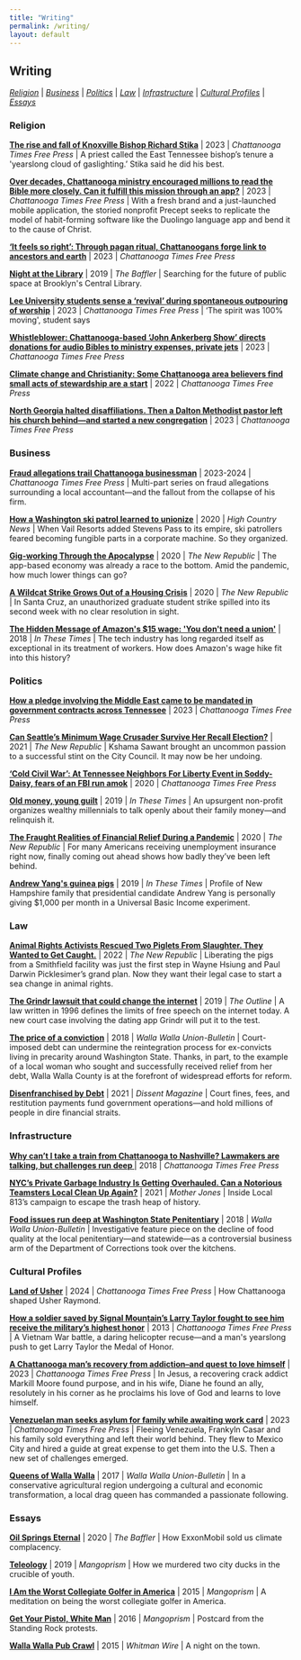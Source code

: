 ```yaml
---
title: "Writing"
permalink: /writing/
layout: default
---
```

## **Writing**
*[Religion](#ReligionReporting)* \| *[Business](#BusinessReporting)* \| *[Politics](#Politics)* \| *[Law](#Law)* \| *[Infrastructure](#Infrastructure)* \| *[Cultural Profiles](#Culture)*  \| *[Essays](#Essays)*


### <a name="ReligionReporting"><a/>Religion

**[The rise and fall of Knoxville Bishop Richard Stika](https://www.timesfreepress.com/news/2023/jul/08/the-rise-and-fall-of-stika-tfp/)** \|  2023 \| *Chattanooga Times Free Press* \| A priest called the East Tennessee bishop’s tenure a 'yearslong cloud of gaslighting.’ Stika said he did his best.

**[Over decades, Chattanooga ministry encouraged millions to read the Bible more closely. Can it fulfill this mission through an app?](https://www.timesfreepress.com/news/2023/dec/16/over-decades-chattanooga-ministry-encouraged/)** \|  2023 \| *Chattanooga Times Free Press* \| With a fresh brand and a just-launched mobile application, the storied nonprofit Precept seeks to replicate the model of habit-forming software like the Duolingo language app and bend it to the cause of Christ.

**[‘It feels so right’: Through pagan ritual, Chattanoogans forge link to ancestors and earth](https://www.timesfreepress.com/news/2023/oct/26/it-feels-so-right-through-pagan-ritual/)** \|  2023 \| *Chattanooga Times Free Press*

**[Night at the Library](https://thebaffler.com/latest/a-night-at-the-library-schwartz)** \| 2019 \| *The Baffler* \| Searching for the future of public space at Brooklyn's Central Library.  

**[Lee University students sense a ‘revival’ during spontaneous outpouring of worship](https://www.timesfreepress.com/news/2023/feb/16/revival-lee-university/)** \|  2023 \| *Chattanooga Times Free Press* \| ‘The spirit was 100% moving', student says

**[Whistleblower: Chattanooga-based ‘John Ankerberg Show’ directs donations for audio Bibles to ministry expenses, private jets](https://www.timesfreepress.com/news/2023/apr/28/whistleblower-ankerberg-tfp/)** \|  2023 \| *Chattanooga Times Free Press*

**[Climate change and Christianity: Some Chattanooga area believers find small acts of stewardship are a start](https://www.timesfreepress.com/news/2023/dec/31/it-was-not-the-original-promise-olivet-baptist/)** \|  2022 \| *Chattanooga Times Free Press*

**[North Georgia halted disaffiliations. Then a Dalton Methodist pastor left his church behind—and started a new congregation](https://www.timesfreepress.com/news/2023/mar/26/north-georgia-halted-disaffiliations-then-a/)** \|  2023 \| *Chattanooga Times Free Press*


### <a name="BusinessReporting"><a/>Business

**[Fraud allegations trail Chattanooga businessman](https://www.timesfreepress.com/croft-and-frost/)** \| 2023-2024 \| *Chattanooga Times Free Press* \| Multi-part series on fraud allegations surrounding a local accountant—and the fallout from the collapse of his firm.

**[How a Washington ski patrol learned to unionize](https://www.hcn.org/issues/52.7/north-labor-how-a-washington-ski-patrol-learned-to-unionize)** \| 2020 \| *High Country News* \|  When Vail Resorts added Stevens Pass to its empire, ski patrollers feared becoming fungible parts in a corporate machine. So they organized.

**[Gig-working Through the Apocalypse](https://newrepublic.com/article/157227/gig-working-apocalypse)** \| 2020 \| *The New Republic* \| The app-based economy was already a race to the bottom. Amid the pandemic, how much lower things can go?

**[A Wildcat Strike Grows Out of a Housing Crisis](https://newrepublic.com/article/156591/wildcat-strike-grows-housing-crisis)** \| 2020 \| *The New Republic* \| In Santa Cruz, an unauthorized graduate student strike spilled into its second week with no clear resolution in sight.  

**[The Hidden Message of Amazon's $15 wage: 'You don't need a union'](http://inthesetimes.com/working/entry/21495/the_hidden_message_of_amazons_15_wage_you_dont_need_a_union)** \| 2018 \| *In These Times* \| The tech industry has long regarded itself as exceptional in its treatment of workers. How does Amazon's wage hike fit into this history?  <br />

### <a name="Politics"><a/> Politics

**[How a pledge involving the Middle East came to be mandated in government contracts across Tennessee](https://www.timesfreepress.com/news/2023/jul/29/how-a-pledge-involving-the-middle-east-came-to-be/#/questions)** \| 2023 \|  *Chattanooga Times Free Press*

**[Can Seattle’s Minimum Wage Crusader Survive Her Recall Election?](https://newrepublic.com/article/164600/kshama-sawant-minimum-wage-recall)** \| 2021 \| *The New Republic* \| Kshama Sawant brought an uncommon passion to a successful stint on the City Council. It may now be her undoing.

**[‘Cold Civil War’: At Tennessee Neighbors For Liberty Event in Soddy-Daisy, fears of an FBI run amok](https://www.timesfreepress.com/news/2024/feb/04/cold-civil-war-at-tennessee-neighbors-for-liberty/#/questions)** \| 2020 \| *Chattanooga Times Free Press*

**[Old money, young guilt](http://inthesetimes.com/article/21665/millennials-trust-funds-Resource-Generation-money)** \| 2019 \| *In These Times* \| An upsurgent non-profit organizes wealthy millennials to talk openly about their family money—and relinquish it.

**[The Fraught Realities of Financial Relief During a Pandemic](https://newrepublic.com/article/157631/unemployment-insurance-coronavirus-cares-act)** \| 2020 \| *The New Republic* \| For many Americans receiving unemployment insurance right now, finally coming out ahead shows how badly they’ve been left behind.   

**[Andrew Yang's guinea pigs](http://inthesetimes.com/article/21858/andrew-yang-universal-basic-income-presidential-candidate)** \|  2019 \|  *In These Times* \| Profile of New Hampshire family that presidential candidate Andrew Yang is personally giving $1,000 per month in a Universal Basic Income experiment.

### <a name="Law"><a/>Law

**[Animal Rights Activists Rescued Two Piglets From Slaughter. They Wanted to Get Caught.](https://newrepublic.com/article/165468/animal-rights-dxe-smithfield)** \| 2022 \| *The New Republic* \| Liberating the pigs from a Smithfield facility was just the first step in Wayne Hsiung and Paul Darwin Picklesimer’s grand plan. Now they want their legal case to start a sea change in animal rights.

**[The Grindr lawsuit that could change the internet](https://theoutline.com/post/6968/grindr-lawsuit-matthew-herrick?utm_source=)** \| 2019 \| *The Outline* \| A law written in 1996 defines the limits of free speech on the internet today. A new court case involving the dating app Grindr will put it to the test.

**[The price of a conviction](http://www.union-bulletin.com/news/courts_and_crime/the-price-of-a-conviction/article_6b4ced1e-d4c3-11e8-9c5a-f75fc47c39b0.html)** \|  2018 \| *Walla Walla Union-Bulletin* \| Court-imposed debt can undermine the reintegration process for ex-convicts living in precarity around Washington State. Thanks, in part, to the example of a local woman who sought and successfully received relief from her debt, Walla Walla County is at the forefront of widespread efforts for reform.

**[Disenfranchised by Debt](https://www.dissentmagazine.org/online_articles/disenfranchised-by-debt)** \| 2021 \|  *Dissent Magazine* \| Court fines, fees, and restitution payments fund government operations—and hold millions of people in dire financial straits.

### <a name="Infrastructure"><a/> Infrastructure

**[Why can’t I take a train from Chattanooga to Nashville? Lawmakers are talking, but challenges run deep ](https://www.timesfreepress.com/news/2023/jan/28/why-cant-i-take-a-train-to-nashville-tfp/#/questions)** \| 2018 \|  *Chattanooga Times Free Press*

**[NYC’s Private Garbage Industry Is Getting Overhauled. Can a Notorious Teamsters Local Clean Up Again?](https://www.motherjones.com/politics/2021/10/teamsters-local-813-nyc-garbage-mob/)** \|  2021 \| *Mother Jones* \| Inside Local 813’s campaign to escape the trash heap of history.

**[Food issues run deep at Washington State Penitentiary](http://www.union-bulletin.com/news/food-issues-run-deep-at-washington-state-penitentiary/article_0da49ace-45c4-11e8-a702-134b28fbc3b2.html)** \| 2018 \| *Walla Walla Union-Bulletin* \| Investigative feature piece on the decline of food quality at the local penitentiary—and statewide—as a controversial business arm of the Department of Corrections took over the kitchens.

### <a name="Culture"><a/> Cultural Profiles

**[Land of Usher](https://www.timesfreepress.com/news/2024/feb/10/usher-is-performing-at-the-super-bowl-and-he-was/#/questions/4875691)** \| 2024 \|  *Chattanooga Times Free Press* \| How Chattanooga shaped Usher Raymond.

**[How a soldier saved by Signal Mountain’s Larry Taylor fought to see him receive the military’s highest honor](https://www.timesfreepress.com/news/2023/sep/02/how-a-soldier-saved-by-signal-mountains-larry/)** \| 2013 \|  *Chattanooga Times Free Press* \| A Vietnam War battle, a daring helicopter recuse—and a man's yearslong push to get Larry Taylor the Medal of Honor.

**[A Chattanooga man’s recovery from addiction–and quest to love himself](https://www.timesfreepress.com/news/2023/apr/08/mans-recovery-tfp/)** \| 2023 \|  *Chattanooga Times Free Press* \| In Jesus, a recovering crack addict Markill Moore found purpose, and in his wife, Diane he found an ally, resolutely in his corner as he proclaims his love of God and learns to love himself.

**[Venezuelan man seeks asylum for family while awaiting work card](https://www.timesfreepress.com/news/2023/dec/02/neediest-cases-fund-tides-over-venezuelan-man/)** \| 2023 \|  *Chattanooga Times Free Press* \| Fleeing Venezuela, Frankyln Casar and his family sold everything and left their world behind. They flew to Mexico City and hired a guide at great expense to get them into the U.S. Then a new set of challenges emerged.

**[Queens of Walla Walla](http://www.union-bulletin.com/featured_story/the-queens-of-walla-walla/article_c4c8ec0c-ab9e-11e7-8784-b761518dfb93.html)** \| 2017 \|  *Walla Walla Union-Bulletin* \| In a conservative agricultural region undergoing a cultural and economic transformation, a local drag queen has commanded a passionate following.

### <a name="Essays"><a/> Essays

**[Oil Springs Eternal](https://thebaffler.com/latest/oil-springs-eternal-schwartz)** \| 2020 \|  *The Baffler* \| How ExxonMobil sold us climate complacency.  

**[Teleology](https://mangoprism.com/teleology/)** \| 2019 \|  *Mangoprism* \| How we murdered two city ducks in the crucible of youth.

**[I Am the Worst Collegiate Golfer in America](https://mangoprism.com/i-am-the-worst-collegiate-golfer-in-america/)** \| 2015 \| *Mangoprism* \| A meditation on being the worst collegiate golfer in America.

**[Get Your Pistol, White Man](https://mangoprism.com/postcard-from-standing-rock-get-your-pistol-white-man/)** \| 2016 \| *Mangoprism* \| Postcard from the Standing Rock protests.

**[Walla Walla Pub Crawl](https://whitmanwire.com/feature/2015/11/19/a-walla-walla-pub-crawl/)** \| 2015 \| *Whitman Wire* \| A night on the town.
